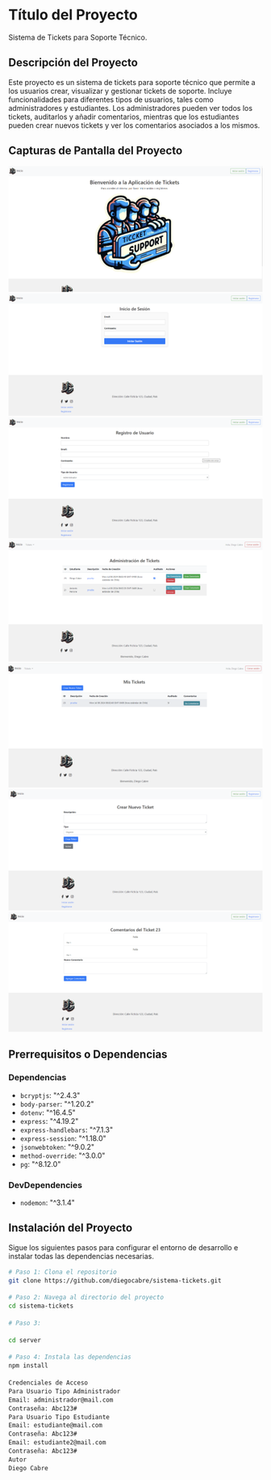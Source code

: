 # Título del Proyecto

Sistema de Tickets para Soporte Técnico.

## Descripción del Proyecto

Este proyecto es un sistema de tickets para soporte técnico que permite a los usuarios crear, visualizar y gestionar tickets de soporte. Incluye funcionalidades para diferentes tipos de usuarios, tales como administradores y estudiantes. Los administradores pueden ver todos los tickets, auditarlos y añadir comentarios, mientras que los estudiantes pueden crear nuevos tickets y ver los comentarios asociados a los mismos.

## Capturas de Pantalla del Proyecto

![Inicio](image.png)
![Iniciar Sesión](image-1.png)
![Registrarse](image-2.png)
![Vista Administrador](image-3.png)
![Vista Estudiante](image-4.png)
![Nuevo Ticket](image-5.png)
![Comentarios](image-6.png)

## Prerrequisitos o Dependencias

### Dependencias

- `bcryptjs`: "^2.4.3"
- `body-parser`: "^1.20.2"
- `dotenv`: "^16.4.5"
- `express`: "^4.19.2"
- `express-handlebars`: "^7.1.3"
- `express-session`: "^1.18.0"
- `jsonwebtoken`: "^9.0.2"
- `method-override`: "^3.0.0"
- `pg`: "^8.12.0"

### DevDependencies

- `nodemon`: "^3.1.4"

## Instalación del Proyecto

Sigue los siguientes pasos para configurar el entorno de desarrollo e instalar todas las dependencias necesarias.

```bash
# Paso 1: Clona el repositorio
git clone https://github.com/diegocabre/sistema-tickets.git

# Paso 2: Navega al directorio del proyecto
cd sistema-tickets

# Paso 3:

cd server

# Paso 4: Instala las dependencias
npm install

Credenciales de Acceso
Para Usuario Tipo Administrador
Email: administrador@mail.com
Contraseña: Abc123#
Para Usuario Tipo Estudiante
Email: estudiante@mail.com
Contraseña: Abc123#
Email: estudiante2@mail.com
Contraseña: Abc123#
Autor
Diego Cabre
```
